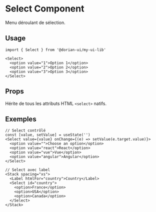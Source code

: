 # Select Component

Menu déroulant de sélection.

## Usage

```tsx
import { Select } from '@dorian-ui/my-ui-lib'

<Select>
  <option value="1">Option 1</option>
  <option value="2">Option 2</option>
  <option value="3">Option 3</option>
</Select>
```

## Props

Hérite de tous les attributs HTML `<select>` natifs.

## Exemples

```tsx
// Select contrôlé
const [value, setValue] = useState('')
<Select value={value} onChange={(e) => setValue(e.target.value)}>
  <option value="">Choose an option</option>
  <option value="react">React</option>
  <option value="vue">Vue</option>
  <option value="angular">Angular</option>
</Select>

// Select avec label
<Stack spacing="xs">
  <Label htmlFor="country">Country</Label>
  <Select id="country">
    <option>France</option>
    <option>USA</option>
    <option>Canada</option>
  </Select>
</Stack>
```
